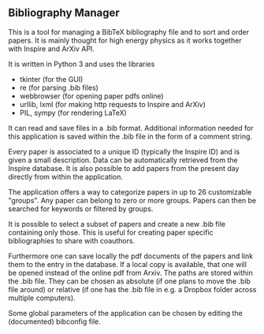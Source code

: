 Bibliography Manager
---

This is a tool for managing a BibTeX bibliography file and to sort and order papers. It is mainly thought for high energy physics as it works together with Inspire and ArXiv API.   

It is written in Python 3 and uses the libraries

- tkinter (for the GUI)
- re (for parsing .bib files)
- webbrowser (for opening paper pdfs online)
- urllib, lxml (for making http requests to Inspire and ArXiv)
- PIL, sympy (for rendering LaTeX)

It can read and save files in a .bib format. Additional information needed for this application is saved within the .bib file in the form of a comment string.

Every paper is associated to a unique ID (typically the Inspire ID) and is given a small description. Data can be automatically retrieved from the Inspire database. It is also possible to add papers from the present day directly from within the application.

The application offers a way to categorize papers in up to 26 customizable "groups". Any paper can belong to zero or more groups. Papers can then be searched for keywords or filtered by groups.

It is possible to select a subset of papers and create a new .bib file containing only those. This is useful for creating paper specific bibliographies to share with coauthors.

Furthermore one can save locally the pdf documents of the papers and link them to the entry in the database. If a local copy is available, that one will be opened instead of the online pdf from Arxiv. The paths are stored within the .bib file. They can be chosen as absolute (if one plans to move the .bib file around) or relative (if one has the .bib file in e.g. a Dropbox folder across multiple computers).

Some global parameters of the application can be chosen by editing the (documented) bibconfig file.
